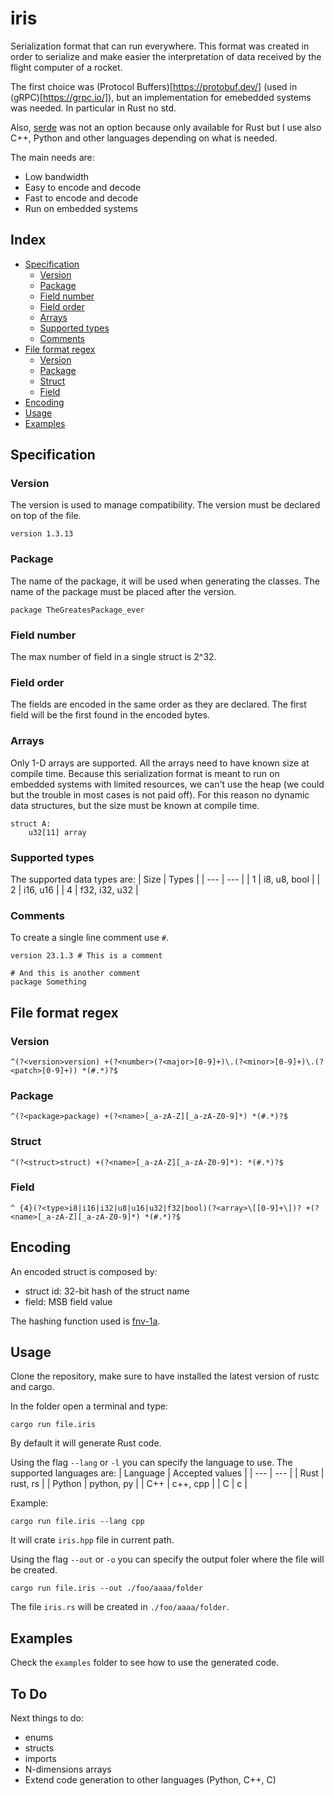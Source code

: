 # iris
Serialization format that can run everywhere.
This format was created in order to serialize and make easier the interpretation of data received by the flight computer of a rocket.

The first choice was (Protocol Buffers)[https://protobuf.dev/] (used in (gRPC)[https://grpc.io/]), but an implementation for emebedded systems was needed. In particular in Rust no std.

Also, [serde](https://github.com/serde-rs/serde) was not an option because only available for Rust but I use also C++, Python and other languages depending on what is needed.

The main needs are:
 - Low bandwidth
 - Easy to encode and decode
 - Fast to encode and decode
 - Run on embedded systems


## Index
 - [Specification](#specification)
   - [Version](#version)
   - [Package](#package)
   - [Field number](#field-number)
   - [Field order](#field-order)
   - [Arrays](#arrays)
   - [Supported types](#supported-types)
   - [Comments](#comments)
 - [File format regex](#file-format-regex)
   - [Version](#version-1)
   - [Package](#package-1)
   - [Struct](#struct)
   - [Field](#field)
 - [Encoding](#encoding)
 - [Usage](#usage)
 - [Examples](#examples)

## Specification

### Version
The version is used to manage compatibility.
The version must be declared on top of the file.
```
version 1.3.13
```

### Package
The name of the package, it will be used when generating the classes.
The name of the package must be placed after the version.
```
package TheGreatesPackage_ever
```

### Field number
The max number of field in a single struct is 2^32.

### Field order
The fields are encoded in the same order as they are declared. The first field will be the first found in the encoded bytes.

### Arrays
Only 1-D arrays are supported.
All the arrays need to have known size at compile time.
Because this serialization format is meant to run on embedded systems with limited resources, we can't use the heap (we could but the trouble in most cases is not paid off). For this reason no dynamic data structures, but the size must be known at compile time.
```
struct A:
    u32[11] array
```


### Supported types
The supported data types are:
| Size | Types |
| --- | --- |
| 1 | i8, u8, bool |
| 2 | i16, u16 |
| 4 | f32, i32, u32 |


### Comments
To create a single line comment use `#`.
```
version 23.1.3 # This is a comment

# And this is another comment
package Something
```

## File format regex
### Version
```
^(?<version>version) +(?<number>(?<major>[0-9]+)\.(?<minor>[0-9]+)\.(?<patch>[0-9]+)) *(#.*)?$
```
### Package
```
^(?<package>package) +(?<name>[_a-zA-Z][_a-zA-Z0-9]*) *(#.*)?$
```
### Struct
```
^(?<struct>struct) +(?<name>[_a-zA-Z][_a-zA-Z0-9]*): *(#.*)?$
```
### Field
```
^ {4}(?<type>i8|i16|i32|u8|u16|u32|f32|bool)(?<array>\[[0-9]+\])? +(?<name>[_a-zA-Z][_a-zA-Z0-9]*) *(#.*)?$
```


## Encoding
An encoded struct is composed by:
 - struct id: 32-bit hash of the struct name
 - field: MSB field value

The hashing function used is [fnv-1a](https://en.wikipedia.org/wiki/Fowler%E2%80%93Noll%E2%80%93Vo_hash_function#FNV-1a_hash).


## Usage
Clone the repository, make sure to have installed the latest version of rustc and cargo.

In the folder open a terminal and type:
```
cargo run file.iris
```
By default it will generate Rust code.

Using the flag `--lang` or `-l` you can specify the language to use. The supported languages are:
| Language | Accepted values |
| --- | --- |
| Rust | rust, rs |
| Python | python, py |
| C++ | c++, cpp |
| C | c |

Example:
```
cargo run file.iris --lang cpp
```
It will crate `iris.hpp` file in current path.


Using the flag `--out` or `-o` you can specify the output foler where the file will be created.
```
cargo run file.iris --out ./foo/aaaa/folder
```
The file `iris.rs` will be created in `./foo/aaaa/folder`.


## Examples
Check the `examples` folder to see how to use the generated code.

## To Do
Next things to do:
 - enums
 - structs
 - imports
 - N-dimensions arrays
 - Extend code generation to other languages (Python, C++, C)